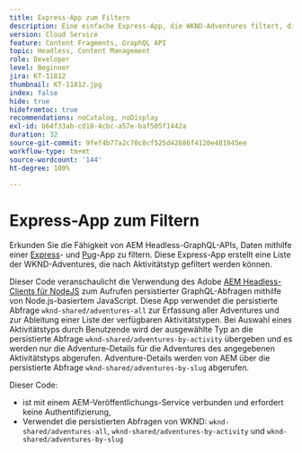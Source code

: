 ```yaml
---
title: Express-App zum Filtern
description: Eine einfache Express-App, die WKND-Adventures filtert, die mit Inhaltsfragmenten modelliert wurden.
version: Cloud Service
feature: Content Fragments, GraphQL API
topic: Headless, Content Management
role: Developer
level: Beginner
jira: KT-11812
thumbnail: KT-11812.jpg
index: false
hide: true
hidefromtoc: true
recommendations: noCatalog, noDisplay
exl-id: b64f33ab-cd18-4cbc-a57e-baf505f1442a
duration: 32
source-git-commit: 9fef4b77a2c70c8cf525d42686f4120e481945ee
workflow-type: tm+mt
source-wordcount: '144'
ht-degree: 100%

---
```


# Express-App zum Filtern

Erkunden Sie die Fähigkeit von AEM Headless-GraphQL-APIs, Daten mithilfe einer [Express](https://expressjs.com/)- und [Pug](https://pugjs.org/)-App zu filtern. Diese Express-App erstellt eine Liste der WKND-Adventures, die nach Aktivitätstyp gefiltert werden können.

Dieser Code veranschaulicht die Verwendung des Adobe [AEM Headless-Clients für NodeJS](https://github.com/adobe/aem-headless-client-nodejs#aem-headless-client-for-nodejs) zum Aufrufen persistierter GraphQL-Abfragen mithilfe von Node.js-basiertem JavaScript. Diese App verwendet die persistierte Abfrage `wknd-shared/adventures-all` zur Erfassung aller Adventures und zur Ableitung einer Liste der verfügbaren Aktivitätstypen. Bei Auswahl eines Aktivitätstyps durch Benutzende wird der ausgewählte Typ an die persistierte Abfrage `wknd-shared/adventures-by-activity` übergeben und es werden nur die Adventure-Details für die Adventures des angegebenen Aktivitätstyps abgerufen. Adventure-Details werden von AEM über die persistierte Abfrage `wknd-shared/adventures-by-slug` abgerufen.

Dieser Code:

+ ist mit einem AEM-Veröffentlichungs-Service verbunden und erfordert keine Authentifizierung,
+ Verwendet die persistierten Abfragen von WKND: `wknd-shared/adventures-all`, `wknd-shared/adventures-by-activity` und `wknd-shared/adventures-by-slug`
